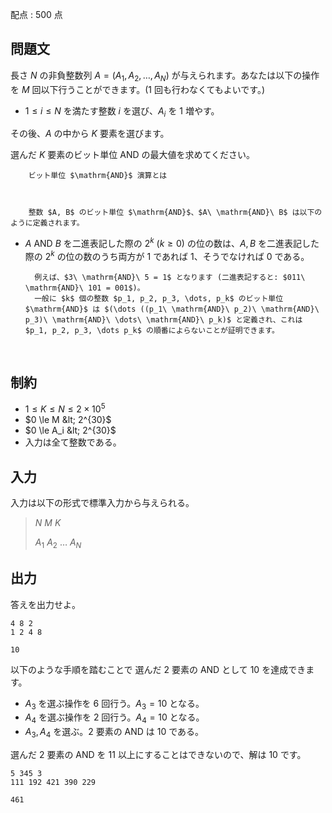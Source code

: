 配点 : $500$ 点

## 問題文

長さ $N$ の非負整数列 $A=(A_1,A_2,\dots,A_N)$ が与えられます。あなたは以下の操作を $M$ 回以下行うことができます。($1$ 回も行わなくてもよいです。)

- $1 \le i \le N$ を満たす整数 $i$ を選び、$A_i$ を $1$ 増やす。

その後、$A$ の中から $K$ 要素を選びます。

選んだ $K$ 要素のビット単位 $\mathrm{AND}$ の最大値を求めてください。

    
        ビット単位 $\mathrm{AND}$ 演算とは
    
    

        整数 $A, B$ のビット単位 $\mathrm{AND}$、$A\ \mathrm{AND}\ B$ は以下のように定義されます。
        

- $A\ \mathrm{AND}\ B$ を二進表記した際の $2^k$ ($k \geq 0$) の位の数は、$A, B$ を二進表記した際の $2^k$ の位の数のうち両方が $1$ であれば $1$、そうでなければ $0$ である。

        例えば、$3\ \mathrm{AND}\ 5 = 1$ となります (二進表記すると: $011\ \mathrm{AND}\ 101 = 001$)。  
        一般に $k$ 個の整数 $p_1, p_2, p_3, \dots, p_k$ のビット単位 $\mathrm{AND}$ は $(\dots ((p_1\ \mathrm{AND}\ p_2)\ \mathrm{AND}\ p_3)\ \mathrm{AND}\ \dots\ \mathrm{AND}\ p_k)$ と定義され、これは $p_1, p_2, p_3, \dots p_k$ の順番によらないことが証明できます。  
    

​

## 制約

- $1 \le K \le N \le 2 \times 10^5$
- $0 \le M &lt; 2^{30}$
- $0 \le A_i &lt; 2^{30}$
- 入力は全て整数である。

## 入力

入力は以下の形式で標準入力から与えられる。

> $N$ $M$ $K$
> 
> $A_1$ $A_2$ $\dots$ $A_N$

## 出力

答えを出力せよ。

```input1
4 8 2
1 2 4 8
```

```output1
10
```

以下のような手順を踏むことで 選んだ $2$ 要素の $\mathrm{AND}$ として $10$ を達成できます。

- $A_3$ を選ぶ操作を $6$ 回行う。$A_3 = 10$ となる。
- $A_4$ を選ぶ操作を $2$ 回行う。$A_4 = 10$ となる。
- $A_3,A_4$ を選ぶ。$2$ 要素の $\mathrm{AND}$ は $10$ である。

選んだ $2$ 要素の $\mathrm{AND}$ を $11$ 以上にすることはできないので、解は $10$ です。

```input2
5 345 3
111 192 421 390 229
```

```output2
461
```